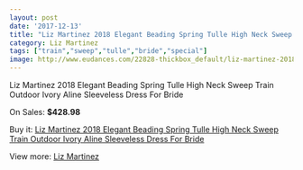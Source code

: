 ```yaml
---
layout: post
date: '2017-12-13'
title: "Liz Martinez 2018 Elegant Beading Spring Tulle High Neck Sweep Train Outdoor Ivory Aline Sleeveless Dress For Bride"
category: Liz Martinez
tags: ["train","sweep","tulle","bride","special"]
image: http://www.eudances.com/22828-thickbox_default/liz-martinez-2018-elegant-beading-spring-tulle-high-neck-sweep-train-outdoor-ivory-aline-sleeveless-dress-for-bride.jpg
---
```

Liz Martinez 2018 Elegant Beading Spring Tulle High Neck Sweep Train Outdoor Ivory Aline Sleeveless Dress For Bride

On Sales: **$428.98**
<a href="https://www.eudances.com/en/liz-martinez/7303-liz-martinez-2018-elegant-beading-spring-tulle-high-neck-sweep-train-outdoor-ivory-aline-sleeveless-dress-for-bride.html"><amp-img layout="responsive" width="600" height="600" src="//www.eudances.com/22828-thickbox_default/liz-martinez-2018-elegant-beading-spring-tulle-high-neck-sweep-train-outdoor-ivory-aline-sleeveless-dress-for-bride.jpg" alt="Liz Martinez 2018 Elegant Beading Spring Tulle High Neck Sweep Train Outdoor Ivory Aline Sleeveless Dress For Bride 0" /></a>
<a href="https://www.eudances.com/en/liz-martinez/7303-liz-martinez-2018-elegant-beading-spring-tulle-high-neck-sweep-train-outdoor-ivory-aline-sleeveless-dress-for-bride.html"><amp-img layout="responsive" width="600" height="600" src="//www.eudances.com/22831-thickbox_default/liz-martinez-2018-elegant-beading-spring-tulle-high-neck-sweep-train-outdoor-ivory-aline-sleeveless-dress-for-bride.jpg" alt="Liz Martinez 2018 Elegant Beading Spring Tulle High Neck Sweep Train Outdoor Ivory Aline Sleeveless Dress For Bride 1" /></a>
<a href="https://www.eudances.com/en/liz-martinez/7303-liz-martinez-2018-elegant-beading-spring-tulle-high-neck-sweep-train-outdoor-ivory-aline-sleeveless-dress-for-bride.html"><amp-img layout="responsive" width="600" height="600" src="//www.eudances.com/22830-thickbox_default/liz-martinez-2018-elegant-beading-spring-tulle-high-neck-sweep-train-outdoor-ivory-aline-sleeveless-dress-for-bride.jpg" alt="Liz Martinez 2018 Elegant Beading Spring Tulle High Neck Sweep Train Outdoor Ivory Aline Sleeveless Dress For Bride 2" /></a>
<a href="https://www.eudances.com/en/liz-martinez/7303-liz-martinez-2018-elegant-beading-spring-tulle-high-neck-sweep-train-outdoor-ivory-aline-sleeveless-dress-for-bride.html"><amp-img layout="responsive" width="600" height="600" src="//www.eudances.com/22829-thickbox_default/liz-martinez-2018-elegant-beading-spring-tulle-high-neck-sweep-train-outdoor-ivory-aline-sleeveless-dress-for-bride.jpg" alt="Liz Martinez 2018 Elegant Beading Spring Tulle High Neck Sweep Train Outdoor Ivory Aline Sleeveless Dress For Bride 3" /></a>

Buy it: [Liz Martinez 2018 Elegant Beading Spring Tulle High Neck Sweep Train Outdoor Ivory Aline Sleeveless Dress For Bride](https://www.eudances.com/en/liz-martinez/7303-liz-martinez-2018-elegant-beading-spring-tulle-high-neck-sweep-train-outdoor-ivory-aline-sleeveless-dress-for-bride.html "Liz Martinez 2018 Elegant Beading Spring Tulle High Neck Sweep Train Outdoor Ivory Aline Sleeveless Dress For Bride")

View more: [Liz Martinez](https://www.eudances.com/en/113-liz-martinez "Liz Martinez")
